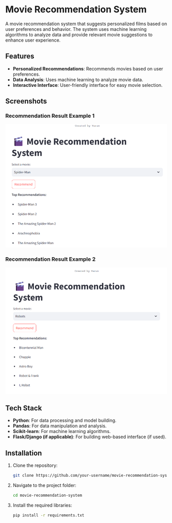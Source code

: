 # Movie Recommendation System

A movie recommendation system that suggests personalized films based on user preferences and behavior. The system uses machine learning algorithms to analyze data and provide relevant movie suggestions to enhance user experience.

## Features

- **Personalized Recommendations**: Recommends movies based on user preferences.
- **Data Analysis**: Uses machine learning to analyze movie data.
- **Interactive Interface**: User-friendly interface for easy movie selection.


## Screenshots

### Recommendation Result Example 1
![Recommendation Result Screenshot 1](https://github.com/VarunD022/movie-recommendation-system/blob/main/Result_screenshot_1.png)

### Recommendation Result Example 2
![Recommendation Result Screenshot 2](https://github.com/VarunD022/movie-recommendation-system/blob/main/Result_screenshot_2.png)

## Tech Stack

- **Python**: For data processing and model building.
- **Pandas**: For data manipulation and analysis.
- **Scikit-learn**: For machine learning algorithms.
- **Flask/Django (if applicable)**: For building web-based interface (if used).

## Installation

1. Clone the repository:
   ```bash
   git clone https://github.com/your-username/movie-recommendation-system.git
   
2. Navigate to the project folder:
   ```bash
   cd movie-recommendation-system

3. Install the required libraries:
   ```bash
   pip install -r requirements.txt
   

   
